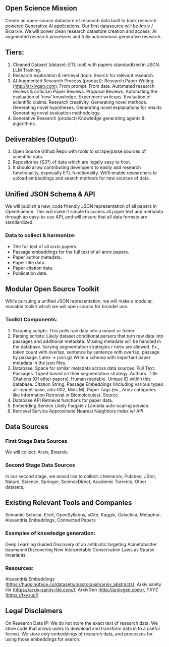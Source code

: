 ## Open Science Mission
Create an open-source datastore of research data built to back research powered Generative AI applications. Our first datasource will be Arxiv / Bioarxiv. We will power clean research datastore creation and access, AI augmented research processes and fully autonomous generative research.

## Tiers:
1. Cleaned Dataset (dataset; ETL tool) with papers standardized in JSON.
LLM Training.
2. Research exploration & retrieval (tool):
Search for relevant research.
3. AI Augmented Research Process (product):
Research Paper Writing (http://arxivgen.com),
From prompt.
From data.
Automated research reviews & criticism
Paper Reviews.
Proposal Reviews.
Automating the evaluation of ‘new’ knowledge.
Experiment writeups.
Evaluation of scientific claims.
Research creativity.
Generating novel methods.
Generating novel hypotheses.
Generating novel explanations for results.
Generating novel evaluation methodology.
4. Generative Research (product)
Knowledge generating agents & algorithms.

## Deliverables (Output):
1. Open Source Github Repo with tools to scrape/parse sources of scientific data.
2. Repositories (S3?) of data which are legally easy to host.
3. It should allow contributing developers to easily add research functionality, especially ETL functionality.
We’ll enable researchers to upload embeddings and search methods for new sources of data.

## Unified JSON Schema & API
We will publish a new, code friendly JSON representation of all papers in OpenScience. This will make it simple to access all paper text and metadata through an easy-to-use API, and will ensure that all data formats are standardized.

### Data to collect & harmonize:
- The full text of all arxiv papers.
- Passage embeddings for the full text of all arxiv papers.
- Paper author metadata.
- Paper title data.
- Paper citation data.
- Publication date.

## Modular Open Source Toolkit
While pursuing a unified JSON representation, we will make a modular, reusable toolkit which we will open source for broader use.

### Toolkit Components:
1. Scraping scripts:
This pulls raw data into a mount or folder.
2. Parsing scripts:
Likely dataset conditional parsers that turn raw data into passages and additional metadata.
Missing metadata will be handled in the database.
Varying segmentation strategies / rules are allowed.
Ex., token count with overlap, sentence by sentence with overlap, passage by passage.
Latex -> json.gz
Write a schema with important paper metadata in the json files.
3. Database: Space for similar metadata across data sources.
Full Text.
Passages.
Typed based on their segmentation strategy.
Authors.
Title.
Citations (Of other papers).
Human readable.
Unique ID within this database.
Citation String.
Passage Embeddings (Including various types: all-mpnet-base, ada-002, MiniLM).
Paper Tags (ex., Arxiv categories like Information Retrieval or Biomolecules).
Source.
4. Database API
Retrieval functions for paper data.
5. Embedding Service
Likely Fargate / Lambda auto-scaling service.
6. Retrieval Service
Approximate Nearest Neighbors Index w/ API
## Data Sources

### First Stage Data Sources
We will collect:
Arxiv,
Bioarxiv.

### Second Stage Data Sources
In our second stage, we would like to collect:
chemarxiv,
Pubmed,
JStor,
Nature,
Science,
Springer,
ScienceDirect,
Academic Torrents,
Other datasets,

## Existing Relevant Tools and Companies
Semantic Scholar,
Elicit,
OpenSyllabus,
sCite,
Kaggle,
Galactica,
Metaphor,
Alexandria Embeddings,
Connected Papers
### Examples of knowledge generation:
Deep Learning Guided Discovery of an antibiotic targeting Acinetobacter baumannii
Discovering New Interpretable Conservation Laws as Sparse Invariants

### Resources:
Alexandria Embeddings (https://huggingface.co/datasets/macrocosm/arxiv_abstracts), 
Arxiv sanity lite (https://arxiv-sanity-lite.com/), 
ArxivGen (http://arxivgen.com/), 
TXYZ (https://txyz.ai/)

## Legal Disclaimers

On Research Data IP:
We do not store the exact text of research data. We store code that allows users to download and transform data in to a useful format. We store only embeddings of research data, and processes for using those embeddings for search.

